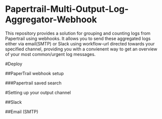 # Papertrail-Multi-Output-Log-Aggregator-Webhook

This repository provides a solution for grouping and counting logs from Papertrail using webhooks. It allows you to send these aggregated logs either via email(SMTP) or Slack using workflow-url directed towards your specified channel, providing you with a convienent way to get an overview of your most common/urgent log messages. 

#Deploy

##PaperTrail webhook setup

###Papertrail saved search

#Setting up your output channel

##Slack

##Email (SMTP)

